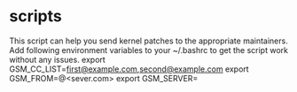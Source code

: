 # scripts

This script can help you send kernel patches to the appropriate maintainers.
Add following environment variables to your ~/.bashrc to get the script work
without any issues.
	export GSM_CC_LIST=first@example.com,second@example.com
	export GSM_FROM=<your-email>@<sever.com>
	export GSM_SERVER=<your smtp server>
